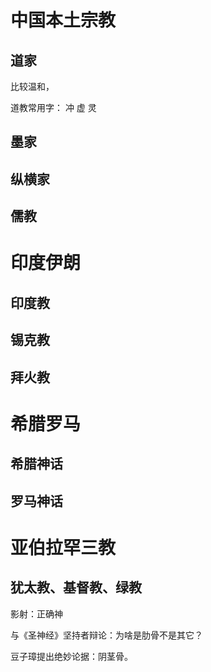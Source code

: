 # 中国本土宗教

## 道家

比较温和，

道教常用字：
冲 虚 灵

## 墨家

## 纵横家

## 儒教

# 印度伊朗

## 印度教

## 锡克教

## 拜火教

# 希腊罗马

## 希腊神话

## 罗马神话

# 亚伯拉罕三教

## 犹太教、基督教、绿教

影射：正确神

与《圣神经》坚持者辩论：为啥是肋骨不是其它？

豆子璋提出绝妙论据：阴茎骨。

